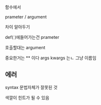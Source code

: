 

함수에서 

prameter / argument 

차이 알아두기



def( )에들어가는건 prameter 



호출할대는 argument





중요한거는 ** 이다 args kwargs 는ㄴ 그냥 이름임 







## 에러



syntax  문법자체가 잘못된 것 



색깔이 힌트가 될 수 있음 



